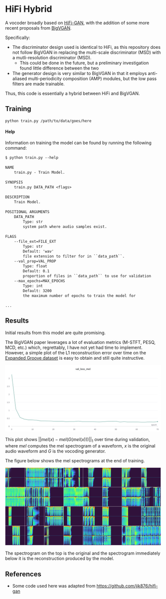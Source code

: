 # HiFi Hybrid

A vocoder broadly based on [HiFi-GAN](https://arxiv.org/abs/2010.05646),
with the addition of some more recent proposals from [BigVGAN](https://arxiv.org/abs/2206.04658).

Specifically:

   * The discriminator design used is identical to HiFi, as this repository does not follow BigVGAN in replacing 
   the multi-scale discriminator (MSD) with a mutli-resolution discriminator (MSD).
     * This could be done in the future, but a preliminary investigation found little difference between the two
   * The generator design is very similar to BigVGAN in that it employs anti-aliased multi-periodicity composition (AMP)
     modules, but the low pass filters are made trainable.

Thus, this code is essentially a hybrid between HiFi and BigVGAN.

## Training

```shell
python train.py /path/to/data/goes/here
```

#### Help

Information on training the model can be found by running the following command:

```shell
$ python train.py --help

NAME
    train.py - Train Model.

SYNOPSIS
    train.py DATA_PATH <flags>

DESCRIPTION
    Train Model.

POSITIONAL ARGUMENTS
    DATA_PATH
        Type: str
        system path where audio samples exist.

FLAGS
    --file_ext=FILE_EXT
        Type: str
        Default: 'wav'
        file extension to filter for in ``data_path``.
    --val_prop=VAL_PROP
        Type: float
        Default: 0.1
        proportion of files in ``data_path`` to use for validation
    --max_epochs=MAX_EPOCHS
        Type: int
        Default: 3200
        the maximum number of epochs to train the model for

...
```

## Results

Initial results from this model are quite promising.

The BigVGAN paper leverages a lot of evaluation metrics (M-STFT, PESQ, MCD, etc.)
which, regrettably, I have not yet had time to implement. However, a simple
plot of the L1 reconstruction error over time on the [Expanded Groove dataset](https://magenta.tensorflow.org/datasets/e-gmd) 
is easy to obtain and still quite instructive.

![](/assets/reconstruction_l1.png)

This plot shows $|| mel(x) - mel(G(mel(x))) ||_{1}$ over time during validation, where $mel$ computes the mel spectrogram 
of a waveform, $x$ is the original audio waveform and $G$ is the vocoding generator. 

The figure below shows the mel spectrograms at the end of training. 

![](/assets/reconstruction_mel.png)

The spectrogram on the top is the original and the spectrogram immediately below it is the reconstruction
produced by the model.

## References

  * Some code used here was adapted from https://github.com/jik876/hifi-gan
